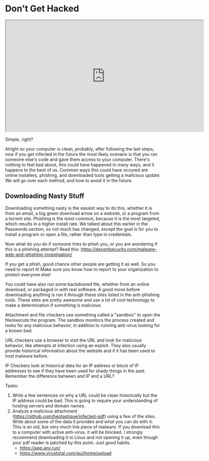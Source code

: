 # Don't Get Hacked

<iframe allowfullscreen height="360" src="https://www.youtube.com/embed/2jaB59dYJ3k?wmode=opaque" width="640"></iframe>  

Simple, right?

Alright so your computer is clean, probably, after following the last
steps, now if you get infected in the future the most likely scenario is
that you ran someone else's code and gave them access to your computer.
There's nothing to feel bad about, this could have happened in many
ways, and it happens to the best of us. Common ways this could have
occured are online installers, phishing, and downloaded tools getting a
malicious update. We will go over each method, and how to avoid it in
the future.

## Downloading Nasty Stuff

Downloading something nasty is the easiest way to do this, whether it is
from an email, a big green download arrow on a website, or a program
from a torrent site. Phishing is the most common, because it is the most
targeted, which results in a higher install rate. We talked about this
earlier in the Passwords section, so not much has changed, except the
goal is for you to install a program or open a file, rather than type in
credentials.

Now what do you do if someone tries to phish you, or you are wondering
if this is a phishing attempt? Read this: <a
href="https://decentsecurity.com/malware-web-and-phishing-investigation/"
rel="noopener"
target="_blank">https://decentsecurity.com/malware-web-and-phishing-investigation/</a>

If you get a phish, good chance other people are getting it as well. So
you need to report it! Make sure you know how to report to your
organization to protect everyone else!

You could have also run some backdoored file, whether from an online
download, or packaged in with real software. A good move before
downloading anything is run it through these sites listed in the
anti-phishing tools. These sites are pretty awesome and use a lot of
cool technology to make a determination if something is malicious.

Attachment and file checkers use something called a "sandbox" to open
the file/execute the program. The sandbox monitors the process created
and looks for any malicious behavior, in addition to running anti-virus
looking for a known bad.

URL checkers use a browser to visit the URL and look for malicious
behavior, like attempts at infection using an exploit. They also usually
provide historical information about the website and if it has been used
to host malware before.

IP Checkers look at historical data for an IP address or block of IP
addresses to see if they have been used for shady things in the past.
Remember the difference between and IP and a URL?

Tasks:

1.  Write a few sentences on why a URL could be clean historically but
    the IP address could be bad. This is going to require your
    understanding of hosting servers and domain names.
2.  Analyze a malicious attachment
    (https://github.com/heptastique/infected-pdf) using a few of the
    sites. Write about some of the data it provides and what you can do
    with it. This is an old, but very much live piece of malware. If you
    download this to a computer with active anti-virus, it will be
    blocked. I strongly recommend downloading it to Linux and not
    opening it up, even though your pdf reader is patched by this point.
    Just good habits.
    -   <a href="https://app.any.run/" rel="noopener"
        target="_blank">https://app.any.run/</a>
    -   <a href="https://www.virustotal.com/gui/home/upload" rel="noopener"
        target="_blank">https://www.virustotal.com/gui/home/upload</a>
